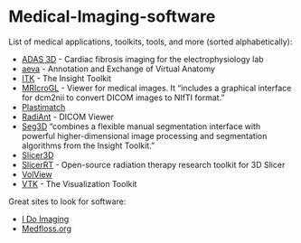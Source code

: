 # Medical-Imaging-software

List of medical applications, toolkits, tools, and more (sorted alphabetically):

- [ADAS 3D](https://www.adas3d.com/) - Cardiac fibrosis imaging for the electrophysiology lab  
- [aeva](https://simtk.org/projects/aeva-apps) - Annotation and Exchange of Virtual Anatomy
- [ITK](https://itk.org/) - The Insight Toolkit
- [MRIcroGL](https://www.nitrc.org/projects/mricrogl/) - Viewer for medical images. It “includes a graphical interface for dcm2nii to convert DICOM images to NIfTI format.”
- [Plastimatch](https://www.slicer.org/wiki/Documentation/Nightly/Extensions/Plastimatch)
- [RadiAnt](http://www.radiantviewer.com/) - DICOM Viewer
- [Seg3D](https://www.sci.utah.edu/cibc-software/seg3d.html) “combines a flexible manual segmentation interface with powerful higher-dimensional image processing and segmentation algorithms from the Insight Toolkit.”
- [Slicer3D](https://www.slicer.org)
- [SlicerRT](https://slicerrt.github.io/) - Open-source radiation therapy research toolkit for 3D Slicer
- [VolView](https://www.kitware.com/volview/)
- [VTK](https://vtk.org/) - The Visualization Toolkit

Great sites to look for software:

- [I Do Imaging](https://idoimaging.com/)
- [Medfloss.org](https://www.medfloss.org/)
